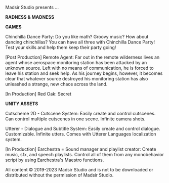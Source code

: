 Madsir Studio presents ...

**RADNESS & MADNESS**

**GAMES**

Chinchilla Dance Party: Do you like math? Groovy music? How about dancing chinchillas? You can have all three with Chinchilla Dance Party! Test your skills and help them keep their party going!

[Post Production]
Remote Agent: Far out in the remote wilderness lives an agent whose aerospace monitoring station has been attacked by an unknown source. Left with no means of communication, he is forced to leave his station and seek help. As his journey begins, however, it becomes clear that whatever source destroyed his monitoring station has also unleashed a strange, new chaos across the land.

[In Production]
Red Oak: Secret


**UNITY ASSETS**

Cutscheme 2D - Cutscene System: Easily create and control cutscenes. Can control multiple cutscenes in one scene. Infinite camera shots.

Utterer - Dialogue and Subtitle System: Easily create and control dialogue. Customizable. Infinite utters. Comes with Utterer Languages localization system.

[In Production]
Earchestra = Sound manager and playlist creator: Create music, sfx, and speech playlists. Control all of them from any monobehavior script by using Earchestra's Maestro functions.

All content © 2019-2023 Madsir Studio and is not to be downloaded or distributed without the permission of Madsir Studio.
